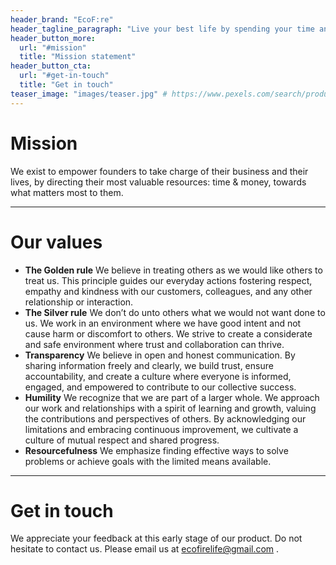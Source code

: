 ```yaml
---
header_brand: "EcoF:re"
header_tagline_paragraph: "Live your best life by spending your time and money mindfully!"
header_button_more:
  url: "#mission"
  title: "Mission statement"
header_button_cta:
  url: "#get-in-touch"
  title: "Get in touch"
teaser_image: "images/teaser.jpg" # https://www.pexels.com/search/product%20testing/
---
```


# Mission

We exist to empower founders to take charge of their business and their
lives, by directing their most valuable resources: time & money, towards what
matters most to them.

---


# Our values

* **The Golden rule**
    We believe in treating others as we would like others to treat us.  This
principle guides our everyday actions fostering respect, empathy and kindness
with our customers, colleagues, and any other relationship or interaction.
* **The Silver rule**
    We don’t do unto others what we would not want done to us. We work in an
environment where we have good intent and not cause harm or discomfort to
others.  We strive to create a considerate and safe environment where trust and
collaboration can thrive.
* **Transparency**
    We believe in open and honest communication. By sharing information freely and
clearly, we build trust, ensure accountability, and create a culture where
everyone is informed, engaged, and empowered to contribute to our collective
success.
* **Humility**
    We recognize that we are part of a larger whole. We approach our work and
relationships with a spirit of learning and growth, valuing the contributions
and perspectives of others. By acknowledging our limitations and embracing
continuous improvement, we cultivate a culture of mutual respect and shared
progress.
* **Resourcefulness**
    We emphasize finding effective ways to solve problems or achieve goals with
the limited means available.

---

# Get in touch

We appreciate your feedback at this early stage of our product.
Do not hesitate to contact us.
Please email us at ecofirelife@gmail.com .


